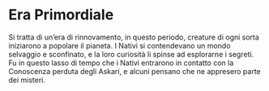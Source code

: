 # Era Primordiale

Si tratta di un’era di rinnovamento, in questo periodo, creature di ogni sorta iniziarono a popolare il pianeta. I Nativi si contendevano un mondo selvaggio e sconfinato, e la loro curiosità li spinse ad esplorarne i segreti. Fu in questo lasso di tempo che i Nativi entrarono in contatto con la Conoscenza perduta degli Askari, e alcuni pensano che ne appresero parte dei misteri.
